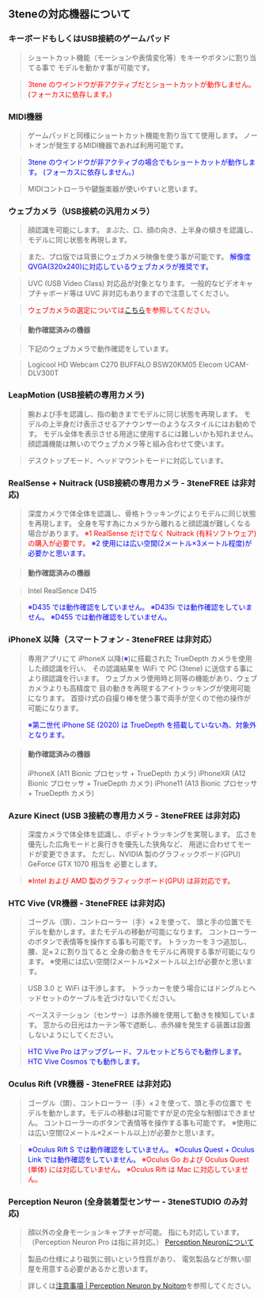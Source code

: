 ﻿## 3teneの対応機器について

### キーボードもしくはUSB接続のゲームパッド
>ショートカット機能（モーションや表情変化等）をキーやボタンに割り当てる事で
>モデルを動かす事が可能です。

><font color="Red">3tene のウインドウが非アクティブだとショートカットが動作しません。
>(フォーカスに依存します。)</font>

### MIDI機器
>ゲームパッドと同様にショートカット機能を割り当てて使用します。
>ノートオンが発生するMIDI機器であれば利用可能です。

><font color="Blue">3tene のウインドウが非アクティブの場合でもショートカットが動作します。
>(フォーカスに依存しません。)</font>

>MIDIコントローラや鍵盤楽器が使いやすいと思います。

### ウェブカメラ（USB接続の汎用カメラ）
>顔認識を可能にします。
>まぶた、口、顔の向き、上半身の傾きを認識し、モデルに同じ状態を再現します。

>また、プロ版では背景にウェブカメラ映像を使う事が可能です。
><font color="Blue">解像度QVGA(320x240)に対応しているウェブカメラが推奨です。</font>

>UVC (USB Video Class) 対応品が対象となります。
>一般的なビデオキャプチャボード等は UVC 非対応もありますので注意してください。

><font color="Red">ウェブカメラの選定については[こちら](#DeviceWebCamera.md)を参照してください。</font>

>#### 動作確認済みの機器

>下記のウェブカメラで動作確認をしています。

>Logicool HD Webcam C270
>BUFFALO BSW20KM05
>Elecom UCAM-DLV300T


### LeapMotion (USB接続の専用カメラ)
>腕および手を認識し、指の動きまでモデルに同じ状態を再現します。
>モデルの上半身だけ表示させるアナウンサーのようなスタイルにはお勧めです。
>モデル全体を表示させる用途に使用するには難しいかも知れません。
>顔認識機能は無いのでウェブカメラ等と組み合わせて使います。

>デスクトップモード、ヘッドマウントモードに対応しています。

### RealSense + Nuitrack (USB接続の専用カメラ - 3teneFREE は非対応)
>深度カメラで体全体を認識し、骨格トラッキングによりモデルに同じ状態を再現します。
>全身を写す為にカメラから離れると顔認識が難しくなる場合があります。
><font color="Red">※1 RealSense だけでなく Nuitrack (有料ソフトウェア)の購入が必要です。</font>
><font color="Blue">※2 使用には広い空間(2メートル×3メートル程度)が必要かと思います。</font>

>#### 動作確認済みの機器

>Intel RealSence D415

><font color="Blue">※D435 では動作確認をしていません。</font>
><font color="Blue">※D435i では動作確認をしていません。</font>
><font color="Blue">※D455 では動作確認をしていません。</font>


### iPhoneX 以降（スマートフォン - 3teneFREE は非対応）
>専用アプリにて iPhoneX 以降(<font color="Blue">※</font>)に搭載された TrueDepth カメラを使用した顔認識を行い、
>その認識結果を WiFi で PC (3tene) に送信する事により顔認識を行います。
>ウェブカメラ使用時と同等の機能があり、ウェブカメラよりも高精度で
>目の動きを再現するアイトラッキングが使用可能になります。
>首掛け式の自撮り棒を使う事で両手が空くので他の操作が可能になります。

><font color="Blue">※第二世代 iPhone SE (2020) は TrueDepth を搭載していない為、対象外となります。</font>

>#### 動作確認済みの機器
>iPhoneX (A11 Bionic プロセッサ + TrueDepth カメラ)
>iPhoneXR (A12 Bionic プロセッサ + TrueDepth カメラ)
>iPhone11 (A13 Bionic プロセッサ + TrueDepth カメラ)


### Azure Kinect (USB 3接続の専用カメラ - 3teneFREE は非対応)
>深度カメラで体全体を認識し、ボディトラッキングを実現します。
>広さを優先した広角モードと奥行きを優先した狭角など、
>用途に合わせてモードが変更できます。
>ただし、NVIDIA 製のグラフィックボード(GPU) GeForce GTX 1070 相当を
>必要とします。

><font color="Red">※Intel および AMD 製のグラフィックボード(GPU) は非対応です。</font>


### HTC Vive (VR機器 - 3teneFREE は非対応)
>ゴーグル（頭）、コントローラー（手）×２を使って、
>頭と手の位置でモデルを動かします。またモデルの移動が可能になります。
>コントローラーのボタンで表情等を操作する事も可能です。
>トラッカーを３つ追加し、腰、足×２に割り当てると
>全身の動きをモデルに再現する事が可能になります。
>※使用には広い空間(2メートル×2メートル以上)が必要かと思います。

>USB 3.0 と WiFi は干渉します。
>トラッカーを使う場合にはドングルとヘッドセットのケーブルを近づけないでください。

>ベースステーション（センサー）は赤外線を使用して動きを検知しています。
>窓からの日光はカーテン等で遮断し、赤外線を発生する装置は設置しないようにしてください。

><font color="Blue">HTC Vive Pro はアップグレード、フルセットどちらでも動作します。</font>
><font color="Blue">HTC Vive Cosmos でも動作します。</font>

### Oculus Rift (VR機器 - 3teneFREE は非対応)
>ゴーグル（頭）、コントローラー（手）×２を使って、頭と手の位置で
>モデルを動かします。モデルの移動は可能ですが足の完全な制御はできません。
>コントローラーのボタンで表情等を操作する事も可能です。
>※使用には広い空間(2メートル×2メートル以上)が必要かと思います。

><font color="Blue">※Oculus Rift S では動作確認をしていません。</font>
><font color="Blue">※Oculus Quest + Oculus Link では動作確認をしていません。</font>
><font color="Red">※Oculus Go および Oculus Quest (単体) には対応していません。</font>
><font color="Red">※Oculus Rift は Mac に対応していません。</font>

### Perception Neuron (全身装着型センサー - 3teneSTUDIO のみ対応)
>顔以外の全身モーションキャプチャが可能。
>指にも対応しています。（Perception Neuron Pro は指に非対応。）
>[Perception Neuronについて](#PerceptionNeuron.md)

>製品の仕様により磁気に弱いという性質があり、
>電気製品などが無い部屋を用意する必要があるかと思います。

>詳しくは[注意事項 | Perception Neuron by Noitom](https://neuronmocap.com/node/1589)を参照してください。


